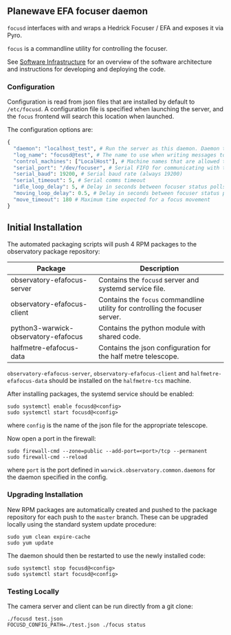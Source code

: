 ## Planewave EFA focuser daemon

`focusd` interfaces with and wraps a Hedrick Focuser / EFA and exposes it via Pyro.

`focus` is a commandline utility for controlling the focuser.

See [Software Infrastructure](https://github.com/warwick-one-metre/docs/wiki/Software-Infrastructure) for an overview of the software architecture and instructions for developing and deploying the code.

### Configuration

Configuration is read from json files that are installed by default to `/etc/focusd`.
A configuration file is specified when launching the server, and the `focus` frontend will search this location when launched.

The configuration options are:
```python
{
  "daemon": "localhost_test", # Run the server as this daemon. Daemon types are registered in `warwick.observatory.common.daemons`.
  "log_name": "focusd@test", # The name to use when writing messages to the observatory log.
  "control_machines": ["LocalHost"], # Machine names that are allowed to control (rather than just query) state. Machine names are registered in `warwick.observatory.common.IP`.
  "serial_port": "/dev/focuser", # Serial FIFO for communicating with the focuser
  "serial_baud": 19200, # Serial baud rate (always 19200)
  "serial_timeout": 5, # Serial comms timeout
  "idle_loop_delay": 5, # Delay in seconds between focuser status polls when idle
  "moving_loop_delay": 0.5, # Delay in seconds between focuser status polls when moving
  "move_timeout": 180 # Maximum time expected for a focus movement
}

```

## Initial Installation


The automated packaging scripts will push 4 RPM packages to the observatory package repository:

| Package                              | Description                                                                  |
|--------------------------------------|------------------------------------------------------------------------------|
| observatory-efafocus-server          | Contains the `focusd` server and systemd service file.                       |
| observatory-efafocus-client          | Contains the `focus` commandline utility for controlling the focuser server. |
| python3-warwick-observatory-efafocus | Contains the python module with shared code.                                 |
| halfmetre-efafocus-data              | Contains the json configuration for the half metre telescope.                |

`observatory-efafocus-server`, `observatory-efafocus-client` and `halfmetre-efafocus-data` should be installed on the `halfmetre-tcs` machine.

After installing packages, the systemd service should be enabled:

```
sudo systemctl enable focusd@<config>
sudo systemctl start focusd@<config>
```

where `config` is the name of the json file for the appropriate telescope.

Now open a port in the firewall:
```
sudo firewall-cmd --zone=public --add-port=<port>/tcp --permanent
sudo firewall-cmd --reload
```
where `port` is the port defined in `warwick.observatory.common.daemons` for the daemon specified in the config.

### Upgrading Installation

New RPM packages are automatically created and pushed to the package repository for each push to the `master` branch.
These can be upgraded locally using the standard system update procedure:
```
sudo yum clean expire-cache
sudo yum update
```

The daemon should then be restarted to use the newly installed code:
```
sudo systemctl stop focusd@<config>
sudo systemctl start focusd@<config>
```

### Testing Locally

The camera server and client can be run directly from a git clone:
```
./focusd test.json
FOCUSD_CONFIG_PATH=./test.json ./focus status
```

